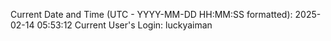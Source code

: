 Current Date and Time (UTC - YYYY-MM-DD HH:MM:SS formatted): 2025-02-14 05:53:12
Current User's Login: luckyaiman
